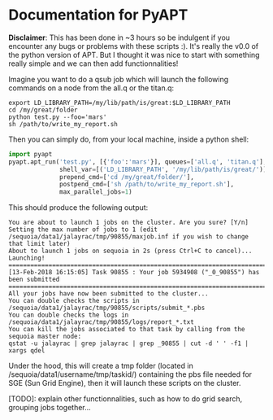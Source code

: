 # Documentation for PyAPT


**Disclaimer**: This has been done in ~3 hours so be indulgent if you encounter
any bugs or problems with these scripts :). It's really the v0.0 of the python
version of APT. But I thought it was nice to start with something really simple
and we can then add functionnalities!

Imagine you want to do a qsub job which will launch the following commands on a
node from the all.q or the titan.q:

```
export LD_LIBRARY_PATH=/my/lib/path/is/great:$LD_LIBRARY_PATH
cd /my/great/folder
python test.py --foo='mars'
sh /path/to/write_my_report.sh
```

Then you can simply do, from your local machine, inside a python shell:

``` python
import pyapt
pyapt.apt_run('test.py', [{'foo':'mars'}], queues=['all.q', 'titan.q'],
              shell_var=[('LD_LIBRARY_PATH', '/my/lib/path/is/great/')],
              prepend_cmd=['cd /my/great/folder/'],
              postpend_cmd=['sh /path/to/write_my_report.sh'],
              max_parallel_jobs=1)
```

This should produce the following output:

```
You are about to launch 1 jobs on the cluster. Are you sure? [Y/n]  
Setting the max number of jobs to 1 (edit /sequoia/data1/jalayrac/tmp/90855/maxjob.inf if you wish to change that limit later)
About to launch 1 jobs on sequoia in 2s (press Ctrl+C to cancel)...
Launching!
=========================================================================================
[13-Feb-2018 16:15:05] Task 90855 : Your job 5934908 ("_0_90855") has been submitted
=========================================================================================
All your jobs have now been submitted to the cluster...
You can double checks the scripts in /sequoia/data1/jalayrac/tmp/90855/scripts/submit_*.pbs
You can double checks the logs in /sequoia/data1/jalayrac/tmp/90855/logs/report_*.txt
You can kill the jobs associated to that task by calling from the sequoia master node:
qstat -u jalayrac | grep jalayrac | grep _90855 | cut -d ' ' -f1 | xargs qdel
```



Under the hood, this will create a tmp folder (located in
/sequoia/data1/username/tmp/taskid/) containing the pbs file needed for SGE
(Sun Grid Engine), then it will launch these scripts on the cluster.

[TODO]: explain other functionnalities, such as how to do grid search, grouping
jobs together...
